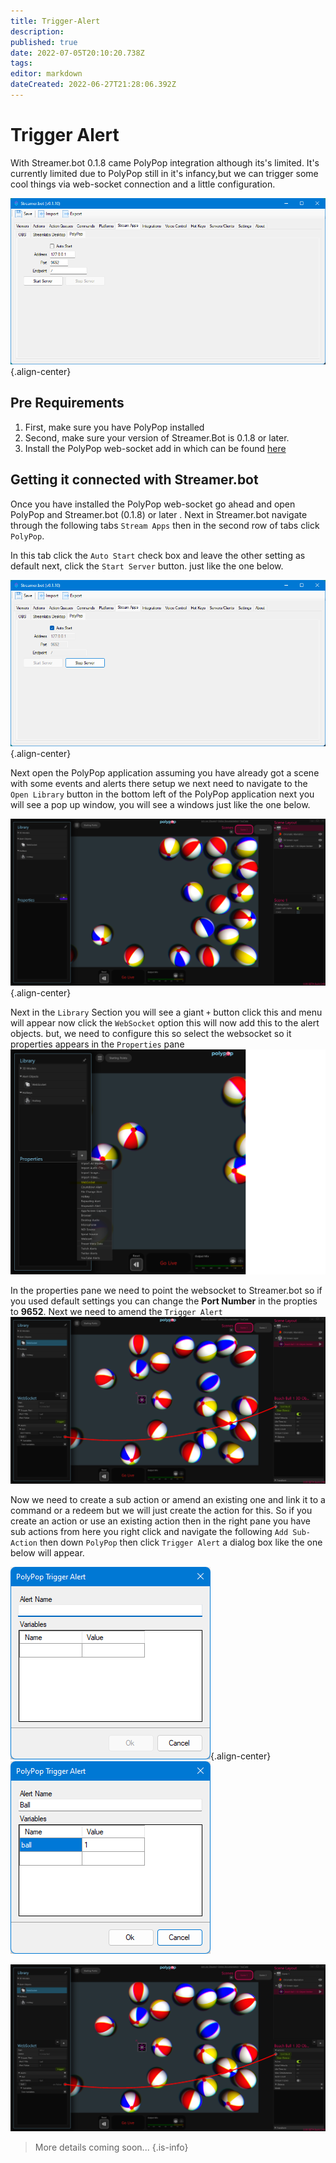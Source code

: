 ```yaml
---
title: Trigger-Alert
description: 
published: true
date: 2022-07-05T20:10:20.738Z
tags: 
editor: markdown
dateCreated: 2022-06-27T21:28:06.392Z
---
```


# Trigger Alert
With Streamer.bot 0.1.8 came PolyPop integration although its's limited. It's currently limited due to PolyPop still in it's infancy,but we can trigger some cool things via web-socket connection and a little configuration. 

![polypop-streamerbot-notconnected.png](/polypop/polypop-streamerbot-notconnected.png){.align-center}

## Pre Requirements
1. First, make sure you have PolyPop installed 
2. Second, make sure your version of Streamer.Bot is 0.1.8 or later.
3. Install the PolyPop web-socket add in which can be found [here](https://github.com/Jabbey92/PolyPopWebsocketPlugin/releases/tag/1.1)

## Getting it connected with Streamer.bot
Once you have installed the PolyPop web-socket go ahead and open PolyPop and Streamer.bot (0.1.8) or later . Next in Streamer.bot navigate through the following tabs `Stream Apps` then in the second row of tabs click `PolyPop`.

In this tab click the `Auto Start` check box and leave the other setting as default next, click the `Start Server` button. just like the one below.

![polypop-streamerbot.png](/polypop/polypop-streamerbot.png){.align-center}

Next open the PolyPop application assuming you have already got a scene with some events and alerts there setup we next need to navigate to the `Open Library` button in the bottom left of the PolyPop application next you will see a pop up window, you will see a windows just like the one below. 

![polypop-library.png](/polypop/polypop-library.png){.align-center}

Next in the `Library` Section you will see a  giant `+` button click this and menu will appear now click the `WebSocket` option this will now add this to the alert objects. but, we need to configure this so select the websocket so it properties appears in the `Properties` pane 
![polypop-web-socket-library.png](/polypop/polypop-web-socket-library.png)

In the properties pane we need to point the websocket to Streamer.bot so if you used default settings you can change the **Port Number** in the propties to **9652**. Next we need to amend the `Trigger Alert`
![polypop--config.png](/polypop/polypop--config.png)

Now we need to create a sub action or amend an existing one and link it to a command or a redeem but we will just create the action for this. So if you create an action or use an existing action then in the right pane you have sub actions from here you right click and navigate the following `Add Sub-Action` then down `PolyPop` then click `Trigger Alert` a dialog box like the one below will appear.

![polypop-ta-dialog.png](/polypop/polypop-ta-dialog.png){.align-center}
![polypop-ta-complete.png](/polypop/polypop-ta-complete.png)





![polypop--config.png](/polypop/polypop--config.png)
> More details coming soon...
{.is-info}
